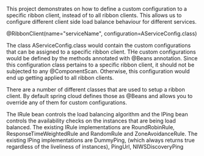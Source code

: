 This project demonstrates on how to define a custom configuration to a specific ribbon client, instead of to all ribbon clients. This allows us to configure different client side load balance behaviour for different services.

@RibbonClient(name="serviceName", configuration=AServiceConfig.class)

The class AServiceConfig.class would contain the custom configurations that can be assigned to a specific ribbon client. THe custom configurations would be defined by the methods annotated with @Beans annotation. Since this configuration class pertains to a specific ribbon client, it should not be subjected to any @ComponentScan. Otherwise, this configuration would end up getting applied to all ribbon clients.

There are a number of different classes that are used to setup a ribbon client. By default spring cloud defines those as @Beans and allows you to override any of them for custom configurations.

The IRule bean controls the load balancing algorithm and the IPing bean controls the availability checks on the instances that are being load balanced. The existing IRule implementations are RoundRobinRule, ResponseTimeWeightedRule and RandomRule and ZoneAvoidanceRule. The existing IPing implementations are DummyPing, (which always returns true regardless of the liveliness of instances), PingUrl, NIWSDiscoveryPing

 